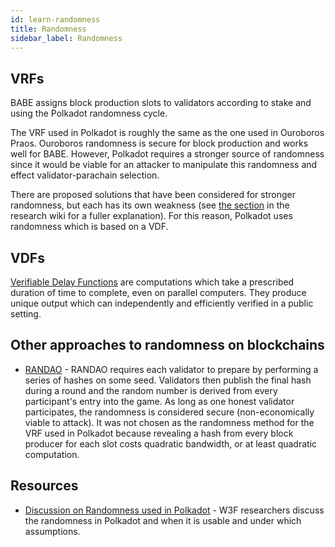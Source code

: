 ```yaml
---
id: learn-randomness
title: Randomness
sidebar_label: Randomness
---
```


## VRFs

BABE assigns block production slots to validators according to stake and using the Polkadot randomness cycle.

The VRF used in Polkadot is roughly the same as the one used in Ouroboros Praos. Ouroboros randomness is secure for block production and works well for BABE. However, Polkadot requires a stronger source of randomness since it would be viable for an attacker to manipulate this randomness and effect validator-parachain selection.

There are proposed solutions that have been considered for stronger randomness, but each has its own weakness (see [the section](http://research.web3.foundation/en/latest/polkadot/BABE/3-VDF/#unbiased-randomness) in the research wiki for a fuller explanation). For this reason, Polkadot uses randomness which is based on a VDF.

## VDFs

[Verifiable Delay Functions](https://vdfresearch.org/) are computations which take a prescribed duration of time to complete, even on parallel computers. They produce unique output which can independently and efficiently verified in a public setting.

## Other approaches to randomness on blockchains

- [RANDAO](https://github.com/randao/randao) - RANDAO requires each validator to prepare by performing a series of hashes on some seed. Validators then publish the final hash during a round and the random number is derived from every participant's entry into the game. As long as one honest validator participates, the randomness is considered secure (non-economically viable to attack). It was not chosen as the randomness method for the VRF used in Polkadot because revealing a hash from every block producer for each slot costs quadratic bandwidth, or at least quadratic computation.

## Resources

- [Discussion on Randomness used in Polkadot](https://github.com/paritytech/ink/issues/57) - W3F researchers discuss the randomness in Polkadot and when it is usable and under which assumptions.
